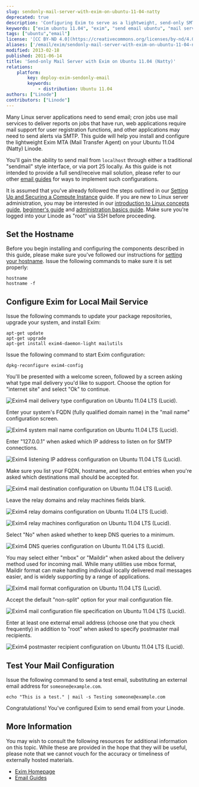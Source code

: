 ```yaml
---
slug: sendonly-mail-server-with-exim-on-ubuntu-11-04-natty
deprecated: true
description: 'Configuring Exim to serve as a lightweight, send-only SMTP server on Ubuntu 11.04 (Natty).'
keywords: ["exim ubuntu 11.04", "exim", "send email ubuntu", "mail server", "linux mail", "smtp server", "ubuntu exim"]
tags: ["ubuntu","email"]
license: '[CC BY-ND 4.0](https://creativecommons.org/licenses/by-nd/4.0)'
aliases: ['/email/exim/sendonly-mail-server-with-exim-on-ubuntu-11-04-natty/','/email/exim/send-only-mta-ubuntu-11-04-natty/']
modified: 2013-02-18
published: 2011-06-14
title: 'Send-only Mail Server with Exim on Ubuntu 11.04 (Natty)'
relations:
    platform:
        key: deploy-exim-sendonly-email
        keywords:
            - distribution: Ubuntu 11.04
authors: ["Linode"]
contributors: ["Linode"]
---
```




Many Linux server applications need to send email; cron jobs use mail services to deliver reports on jobs that have run, web applications require mail support for user registration functions, and other applications may need to send alerts via SMTP. This guide will help you install and configure the lightweight Exim MTA (Mail Transfer Agent) on your Ubuntu 11.04 (Natty) Linode.

You'll gain the ability to send mail from `localhost` through either a traditional "sendmail" style interface, or via port 25 locally. As this guide is not intended to provide a full send/receive mail solution, please refer to our other [email guides](/docs/email/) for ways to implement such configurations.

It is assumed that you've already followed the steps outlined in our [Setting Up and Securing a Compute Instance](/docs/products/compute/compute-instances/guides/set-up-and-secure/) guide. If you are new to Linux server administration, you may be interested in our [introduction to Linux concepts guide](/docs/guides/introduction-to-linux-concepts/), [beginner's guide](/docs/products/compute/compute-instances/faqs/) and [administration basics guide](/docs/guides/linux-system-administration-basics/). Make sure you're logged into your Linode as "root" via SSH before proceeding.

## Set the Hostname

Before you begin installing and configuring the components described in this guide, please make sure you've followed our instructions for [setting your hostname](/docs/products/compute/compute-instances/guides/set-up-and-secure/#configure-a-custom-hostname). Issue the following commands to make sure it is set properly:

    hostname
    hostname -f

## Configure Exim for Local Mail Service

Issue the following commands to update your package repositories, upgrade your system, and install Exim:

    apt-get update
    apt-get upgrade
    apt-get install exim4-daemon-light mailutils

Issue the following command to start Exim configuration:

    dpkg-reconfigure exim4-config

You'll be presented with a welcome screen, followed by a screen asking what type mail delivery you'd like to support. Choose the option for "internet site" and select "Ok" to continue.

![Exim4 mail delivery type configuration on Ubuntu 11.04 LTS (Lucid).](754-01-exim4-ubuntu-11.04-general.png)

Enter your system's FQDN (fully qualified domain name) in the "mail name" configuration screen.

![Exim4 system mail name configuration on Ubuntu 11.04 LTS (Lucid).](762-02-exim4-ubuntu-11.04-mail-name.png)

Enter "127.0.0.1" when asked which IP address to listen on for SMTP connections.

![Exim4 listening IP address configuration on Ubuntu 11.04 LTS (Lucid).](755-03-exim4-ubuntu-11.04-ip-listen.png)

Make sure you list your FQDN, hostname, and localhost entries when you're asked which destinations mail should be accepted for.

![Exim4 mail destination configuration on Ubuntu 11.04 LTS (Lucid).](756-04-exim4-ubuntu-11.04-local-domains.png)

Leave the relay domains and relay machines fields blank.

![Exim4 relay domains configuration on Ubuntu 11.04 LTS (Lucid).](757-05-exim4-ubuntu-11.04-relay-domains.png)

![Exim4 relay machines configuration on Ubuntu 11.04 LTS (Lucid).](758-06-exim4-ubuntu-11.04-relay-machines.png)

Select "No" when asked whether to keep DNS queries to a minimum.

![Exim4 DNS queries configuration on Ubuntu 11.04 LTS (Lucid).](759-07-exim4-ubuntu-11.04-dns-queries.png)

You may select either "mbox" or "Maildir" when asked about the delivery method used for incoming mail. While many utilities use mbox format, Maildir format can make handling individual locally delivered mail messages easier, and is widely supporting by a range of applications.

![Exim4 mail format configuration on Ubuntu 11.04 LTS (Lucid).](760-08-exim4-ubuntu-11.04-mail-format.png)

Accept the default "non-split" option for your mail configuration file.

![Exim4 mail configuration file specification on Ubuntu 11.04 LTS (Lucid).](760-08-exim4-ubuntu-11.04-mail-format.png)

Enter at least one external email address (choose one that you check frequently) in addition to "root" when asked to specify postmaster mail recipients.

![Exim4 postmaster recipient configuration on Ubuntu 11.04 LTS (Lucid).](761-10-exim4-ubuntu-11.04-postmater-mail.png)

## Test Your Mail Configuration

Issue the following command to send a test email, substituting an external email address for `someone@example.com`.

    echo "This is a test." | mail -s Testing someone@example.com

Congratulations! You've configured Exim to send email from your Linode.

## More Information

You may wish to consult the following resources for additional information on this topic. While these are provided in the hope that they will be useful, please note that we cannot vouch for the accuracy or timeliness of externally hosted materials.

- [Exim Homepage](http://www.exim.org/)
- [Email Guides](/docs/email/)




